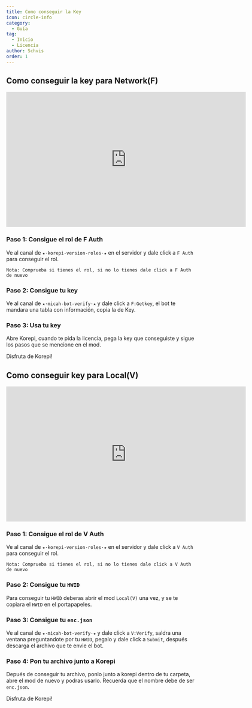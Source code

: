 ```yaml
---
title: Como conseguir la Key
icon: circle-info
category:
  - Guía
tag:
  - Inicio
  - Licencia
author: Schvis
order: 1
---
```


## Como conseguir la key para Network(F)

<div class="iframe-container"><iframe width="640" height="360" src="https://www.youtube.com/embed/-9bXOMH0-WM" title="Korepi - How to get V key" frameborder="0" allow="accelerometer; autoplay; clipboard-write; encrypted-media; gyroscope; picture-in-picture; web-share" allowfullscreen></iframe></div>

### Paso 1: Consigue el rol de F Auth

Ve al canal de `★⋅korepi-version-roles⋅★` en el servidor y dale click a `F Auth` para conseguir el rol.

`Nota: Comprueba si tienes el rol, si no lo tienes dale click a F Auth de nuevo`

### Paso 2: Consigue tu key

Ve al canal de `⁠★⋅micah-bot-verify⋅★` y dale click a `F:Getkey`, el bot te mandara una tabla con información, copia la de Key.

### Paso 3: Usa tu key

Abre Korepi, cuando te pida la licencia, pega la key que conseguiste y sigue los pasos que se mencione en el mod.

Disfruta de Korepi!

## Como conseguir key para Local(V)

<div class="iframe-container"><iframe width="640" height="360" src="https://www.youtube.com/embed/OTCSboZdexc" title="Korepi - How to get V key" frameborder="0" allow="accelerometer; autoplay; clipboard-write; encrypted-media; gyroscope; picture-in-picture; web-share" allowfullscreen></iframe></div>

### Paso 1: Consigue el rol de V Auth

Ve al canal de `★⋅korepi-version-roles⋅★` en el servidor y dale click a `V Auth` para conseguir el rol.

`Nota: Comprueba si tienes el rol, si no lo tienes dale click a V Auth de nuevo`

### Paso 2: Consigue tu `HWID`

Para conseguir tu `HWID` deberas abrir el mod `Local(V)` una vez, y se te copiara el `HWID` en el portapapeles.

### Paso 3: Consigue tu `enc.json`

Ve al canal de `⁠★⋅micah-bot-verify⋅★` y dale click a `V:Verify`, saldra una ventana preguntandote por tu `HWID`, pegalo y dale click a `Submit`, después descarga el archivo que te envie el bot.

### Paso 4: Pon tu archivo junto a Korepi

Depués de conseguir tu archivo, ponlo junto a korepi dentro de tu carpeta, abre el mod de nuevo y podras usarlo. Recuerda que el nombre debe de ser `enc.json`.

Disfruta de Korepi!
